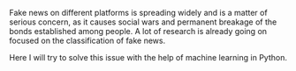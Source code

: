 Fake news on different platforms is spreading widely and is a matter of serious concern, as it causes social wars and permanent breakage of the bonds established among people. A lot of research is already going on focused on the classification of fake news.

Here I will try to solve this issue with the help of machine learning in Python.
